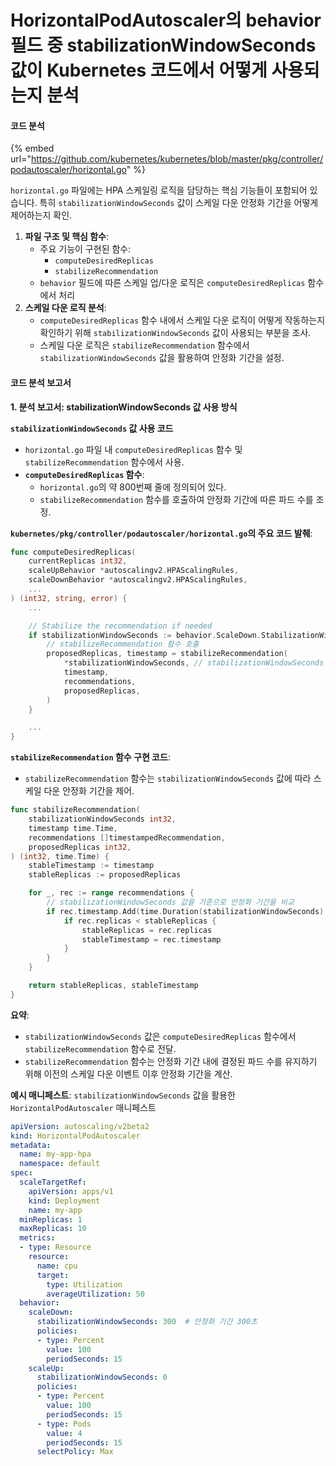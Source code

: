 # HorizontalPodAutoscaler의 behavior 필드 중 stabilizationWindowSeconds 값이 Kubernetes 코드에서 어떻게 사용되는지 분석

#### 코드 분석



{% embed url="https://github.com/kubernetes/kubernetes/blob/master/pkg/controller/podautoscaler/horizontal.go" %}

`horizontal.go` 파일에는 HPA 스케일링 로직을 담당하는 핵심 기능들이 포함되어 있습니다. 특히 `stabilizationWindowSeconds` 값이 스케일 다운 안정화 기간을 어떻게 제어하는지 확인.

1. **파일 구조 및 핵심 함수**:
   * 주요 기능이 구현된 함수:
     * `computeDesiredReplicas`
     * `stabilizeRecommendation`
   * `behavior` 필드에 따른 스케일 업/다운 로직은 `computeDesiredReplicas` 함수에서 처리
2. **스케일 다운 로직 분석**:
   * `computeDesiredReplicas` 함수 내에서 스케일 다운 로직이 어떻게 작동하는지 확인하기 위해 `stabilizationWindowSeconds` 값이 사용되는 부분을 조사.
   * 스케일 다운 로직은 `stabilizeRecommendation` 함수에서 `stabilizationWindowSeconds` 값을 활용하여 안정화 기간을 설정.

#### 코드 분석 보고서

**1. 분석 보고서: stabilizationWindowSeconds 값 사용 방식**

**`stabilizationWindowSeconds` 값 사용 코드**

* `horizontal.go` 파일 내 `computeDesiredReplicas` 함수 및 `stabilizeRecommendation` 함수에서 사용.
* **`computeDesiredReplicas` 함수**:
  * `horizontal.go`의 약 800번째 줄에 정의되어 있다.
  * `stabilizeRecommendation` 함수를 호출하여 안정화 기간에 따른 파드 수를 조정.

**`kubernetes/pkg/controller/podautoscaler/horizontal.go`의 주요 코드 발췌**:

```go
func computeDesiredReplicas(
    currentReplicas int32,
    scaleUpBehavior *autoscalingv2.HPAScalingRules,
    scaleDownBehavior *autoscalingv2.HPAScalingRules,
    ...
) (int32, string, error) {
    ...

    // Stabilize the recommendation if needed
    if stabilizationWindowSeconds := behavior.ScaleDown.StabilizationWindowSeconds; stabilizationWindowSeconds != nil {
        // stabilizeRecommendation 함수 호출
        proposedReplicas, timestamp = stabilizeRecommendation(
            *stabilizationWindowSeconds, // stabilizationWindowSeconds 값 전달
            timestamp,
            recommendations,
            proposedReplicas,
        )
    }

    ...
}
```

**`stabilizeRecommendation` 함수 구현 코드**:

* `stabilizeRecommendation` 함수는 `stabilizationWindowSeconds` 값에 따라 스케일 다운 안정화 기간을 제어.

```go
func stabilizeRecommendation(
    stabilizationWindowSeconds int32,
    timestamp time.Time,
    recommendations []timestampedRecommendation,
    proposedReplicas int32,
) (int32, time.Time) {
    stableTimestamp := timestamp
    stableReplicas := proposedReplicas

    for _, rec := range recommendations {
        // stabilizationWindowSeconds 값을 기준으로 안정화 기간을 비교
        if rec.timestamp.Add(time.Duration(stabilizationWindowSeconds) * time.Second).After(timestamp) {
            if rec.replicas < stableReplicas {
                stableReplicas = rec.replicas
                stableTimestamp = rec.timestamp
            }
        }
    }

    return stableReplicas, stableTimestamp
}
```

**요약**:

* `stabilizationWindowSeconds` 값은 `computeDesiredReplicas` 함수에서 `stabilizeRecommendation` 함수로 전달.
* `stabilizeRecommendation` 함수는 안정화 기간 내에 결정된 파드 수를 유지하기 위해 이전의 스케일 다운 이벤트 이후 안정화 기간을 계산.

**예시 매니페스트**: `stabilizationWindowSeconds` 값을 활용한 `HorizontalPodAutoscaler` 매니페스트&#x20;

```yaml
apiVersion: autoscaling/v2beta2
kind: HorizontalPodAutoscaler
metadata:
  name: my-app-hpa
  namespace: default
spec:
  scaleTargetRef:
    apiVersion: apps/v1
    kind: Deployment
    name: my-app
  minReplicas: 1
  maxReplicas: 10
  metrics:
  - type: Resource
    resource:
      name: cpu
      target:
        type: Utilization
        averageUtilization: 50
  behavior:
    scaleDown:
      stabilizationWindowSeconds: 300  # 안정화 기간 300초
      policies:
      - type: Percent
        value: 100
        periodSeconds: 15
    scaleUp:
      stabilizationWindowSeconds: 0
      policies:
      - type: Percent
        value: 100
        periodSeconds: 15
      - type: Pods
        value: 4
        periodSeconds: 15
      selectPolicy: Max
```
